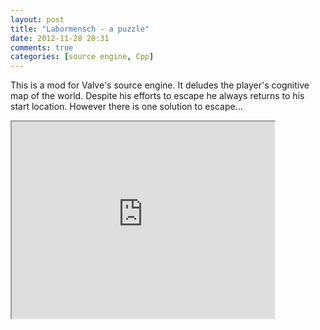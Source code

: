 ```yaml
---
layout: post
title: "Labormensch - a puzzle"
date: 2012-11-28 20:31
comments: true
categories: [source engine, Cpp]
---
```

This is a mod for Valve's source engine. It deludes the player's cognitive map of the world. Despite his efforts to escape he always returns to his start location. However there is one solution to escape... 
<iframe class="youtube-player" width="420" height="315" src="http://www.youtube.com/embed/3QaHo0QgKeQ"></iframe>
